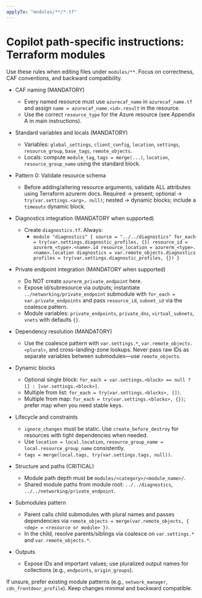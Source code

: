 ```yaml
---
applyTo: "modules/**/*.tf"
---
```


# Copilot path-specific instructions: Terraform modules

Use these rules when editing files under `modules/**`. Focus on correctness, CAF conventions, and backward compatibility.

- CAF naming (MANDATORY)
  - Every named resource must use `azurecaf_name` in `azurecaf_name.tf` and assign `name = azurecaf_name.<id>.result` in the resource.
  - Use the correct `resource_type` for the Azure resource (see Appendix A in main instructions).

- Standard variables and locals (MANDATORY)
  - Variables: `global_settings`, `client_config`, `location`, `settings`, `resource_group`, `base_tags`, `remote_objects`.
  - Locals: compute `module_tag`, `tags = merge(...)`, `location`, `resource_group_name` using the standard block.

- Pattern 0: Validate resource schema
  - Before adding/altering resource arguments, validate ALL attributes using Terraform azurerm docs. Required -> present; optional -> `try(var.settings.<arg>, null)`; nested -> dynamic blocks; include a `timeouts` dynamic block.

- Diagnostics integration (MANDATORY when supported)
  - Create `diagnostics.tf`. Always:
    - `module "diagnostics" { source = "../../diagnostics" for_each = try(var.settings.diagnostic_profiles, {}) resource_id = azurerm_<type>.<name>.id resource_location = azurerm_<type>.<name>.location diagnostics = var.remote_objects.diagnostics profiles = try(var.settings.diagnostic_profiles, {}) }`

- Private endpoint integration (MANDATORY when supported)
  - Do NOT create `azurerm_private_endpoint` here.
  - Expose id/subresource via outputs; instantiate `../networking/private_endpoint` submodule with `for_each = var.private_endpoints` and pass `resource_id`, `subnet_id` via the coalesce pattern.
  - Module variables: `private_endpoints`, `private_dns`, `virtual_subnets`, `vnets` with defaults `{}`.

- Dependency resolution (MANDATORY)
  - Use the coalesce pattern with `var.settings.*`, `var.remote_objects.<plural>`, and cross-landing-zone lookups. Never pass raw IDs as separate variables between submodules—use `remote_objects`.

- Dynamic blocks
  - Optional single block: `for_each = var.settings.<block> == null ? [] : [var.settings.<block>]`.
  - Multiple from list: `for_each = try(var.settings.<blocks>, [])`.
  - Multiple from map: `for_each = try(var.settings.<blocks>, {})`; prefer map when you need stable keys.

- Lifecycle and constraints
  - `ignore_changes` must be static. Use `create_before_destroy` for resources with tight dependencies when needed.
  - Use `location = local.location`, `resource_group_name = local.resource_group_name` consistently.
  - `tags = merge(local.tags, try(var.settings.tags, null))`.

- Structure and paths (CRITICAL)
  - Module path depth must be `modules/<category>/<module_name>/`.
  - Shared module paths from module root: `../../diagnostics`, `../../networking/private_endpoint`.

- Submodules pattern
  - Parent calls child submodules with plural names and passes dependencies via `remote_objects = merge(var.remote_objects, { <dep> = <resource or module> })`.
  - In the child, resolve parents/siblings via coalesce on `var.settings.*` and `var.remote_objects.*`.

- Outputs
  - Expose IDs and important values; use pluralized output names for collections (e.g., `endpoints`, `origin_groups`).

If unsure, prefer existing module patterns (e.g., `network_manager`, `cdn_frontdoor_profile`). Keep changes minimal and backward compatible.
